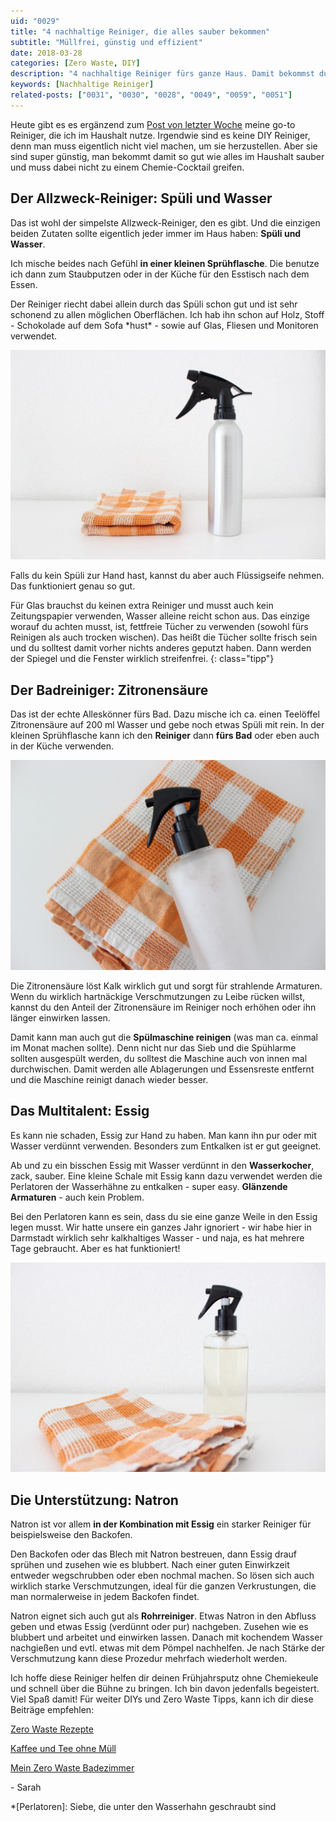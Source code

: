 ```yaml
---
uid: "0029"
title: "4 nachhaltige Reiniger, die alles sauber bekommen"
subtitle: "Müllfrei, günstig und effizient"
date: 2018-03-28
categories: [Zero Waste, DIY]
description: "4 nachhaltige Reiniger fürs ganze Haus. Damit bekommst du wirklich alles sauber und sie sind dabei auch noch sehr einfach herzustellen."
keywords: [Nachhaltige Reiniger]
related-posts: ["0031", "0030", "0028", "0049", "0059", "0051"]
---
```

Heute gibt es es ergänzend zum [Post von letzter Woche](/blog/fruehjahrsputz-ausmisten-und-aufraeumen-fuer-den-fruehling) meine go-to Reiniger, die ich im Haushalt nutze. Irgendwie sind es keine DIY Reiniger, denn man muss eigentlich nicht viel machen, um sie herzustellen. Aber sie sind super günstig, man bekommt damit so gut wie alles im Haushalt sauber und muss dabei nicht zu einem Chemie-Cocktail greifen.

## Der Allzweck-Reiniger: Spüli und Wasser
Das ist wohl der simpelste Allzweck-Reiniger, den es gibt. Und die einzigen beiden Zutaten sollte eigentlich jeder immer im Haus haben: **Spüli und Wasser**.

Ich mische beides nach Gefühl **in einer kleinen Sprühflasche**. Die benutze ich dann zum Staubputzen oder in der Küche für den Esstisch nach dem Essen.

Der Reiniger riecht dabei allein durch das Spüli schon gut und ist sehr schonend zu allen möglichen Oberflächen. Ich hab ihn schon auf Holz, Stoff - Schokolade auf dem Sofa \*hust\* - sowie auf Glas, Fliesen und Monitoren verwendet.

![Allzweckreiniger](/assets/inpost-images/2018/2018-03-28-allzweireiniger.jpg "© {{ site.title }}")

Falls du kein Spüli zur Hand hast, kannst du aber auch Flüssigseife nehmen. Das funktioniert genau so gut.

Für Glas brauchst du keinen extra Reiniger und musst auch kein Zeitungspapier verwenden, Wasser alleine reicht schon aus. Das einzige worauf du achten musst, ist, fettfreie Tücher zu verwenden (sowohl fürs Reinigen als auch trocken wischen). Das heißt die Tücher sollte frisch sein und du solltest damit vorher nichts anderes geputzt haben. Dann werden der Spiegel und die Fenster wirklich streifenfrei.
{: class="tipp"}

## Der Badreiniger: Zitronensäure
Das ist der echte Alleskönner fürs Bad. Dazu mische ich ca. einen Teelöffel Zitronensäure auf 200 ml Wasser und gebe noch etwas Spüli mit rein. In der kleinen Sprühflasche kann ich den **Reiniger** dann **fürs Bad** oder eben auch in der Küche verwenden.

![Badreiniger mit Zitronensäure](/assets/inpost-images/2018/2018-03-28-badreiniger.jpg "© {{ site.title }}")

Die Zitronensäure löst Kalk wirklich gut und sorgt für strahlende Armaturen. Wenn du wirklich hartnäckige Verschmutzungen zu Leibe rücken willst, kannst du den Anteil der Zitronensäure im Reiniger noch erhöhen oder ihn länger einwirken lassen.

Damit kann man auch gut die **Spülmaschine reinigen** (was man ca. einmal im Monat machen sollte). Denn nicht nur das Sieb und die Spühlarme sollten ausgespült werden, du solltest die Maschine auch von innen mal durchwischen. Damit werden alle Ablagerungen und Essensreste entfernt und die Maschine reinigt danach wieder besser.

## Das Multitalent: Essig
Es kann nie schaden, Essig zur Hand zu haben. Man kann ihn pur oder mit Wasser verdünnt verwenden. Besonders zum Entkalken ist er gut geeignet.

Ab und zu ein bisschen Essig mit Wasser verdünnt in den **Wasserkocher**, zack, sauber. Eine kleine Schale mit Essig kann dazu verwendet werden die Perlatoren der Wasserhähne zu entkalken - super easy. **Glänzende Armaturen** - auch kein Problem.

Bei den Perlatoren kann es sein, dass du sie eine ganze Weile in den Essig legen musst. Wir hatte unsere ein ganzes Jahr ignoriert - wir habe hier in Darmstadt wirklich sehr kalkhaltiges Wasser - und naja, es hat mehrere Tage gebraucht. Aber es hat funktioniert!

![Essig](/assets/inpost-images/2018/2018-03-28-essig.jpg "© {{ site.title }}")

## Die Unterstützung: Natron
Natron ist vor allem **in der Kombination mit Essig** ein starker Reiniger für beispielsweise den Backofen.

Den Backofen oder das Blech mit Natron bestreuen, dann Essig drauf sprühen und zusehen wie es blubbert. Nach einer guten Einwirkzeit entweder wegschrubben oder eben nochmal machen. So lösen sich auch wirklich starke Verschmutzungen, ideal für die ganzen Verkrustungen, die man normalerweise in jedem Backofen findet.

Natron eignet sich auch gut als **Rohrreiniger**. Etwas Natron in den Abfluss geben und etwas Essig (verdünnt oder pur) nachgeben. Zusehen wie es blubbert und arbeitet und einwirken lassen. Danach mit kochendem Wasser nachgießen und evtl. etwas mit dem Pömpel nachhelfen. Je nach Stärke der Verschmutzung kann diese Prozedur mehrfach wiederholt werden.

Ich hoffe diese Reiniger helfen dir deinen Frühjahrsputz ohne Chemiekeule und schnell über die Bühne zu bringen. Ich bin davon jedenfalls begeistert. Viel Spaß damit! Für weiter DIYs und Zero Waste Tipps, kann ich dir diese Beiträge empfehlen:

[Zero Waste Rezepte](/blog/zero_waste_rezepte)

[Kaffee und Tee ohne Müll](/blog/zero-waste-kaffee-und-tee-ohne-muell)

[Mein Zero Waste Badezimmer](/blog/mein-zero-waste-badezimmer)

\- Sarah

*[Perlatoren]: Siebe, die unter den Wasserhahn geschraubt sind
